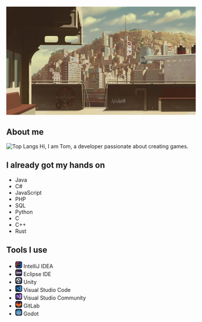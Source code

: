 ![alt text](https://github.com/ArkAow/ArkAow/blob/main/ImgLastmanProfileBanner.jpg?raw=true)

## About me
![Top Langs](https://github-readme-stats.vercel.app/api?username=ArkAow&theme=algolia&show_icons=true)
Hi, I am Tom, a developer passionate about creating games.
## I already got my hands on
  - Java
  - C#
  - JavaScript
  - PHP
  - SQL
  - Python
  - C
  - C++
  - Rust

## Tools I use
  - <img src="https://github.com/tandpfun/skill-icons/blob/main/icons/Idea-Dark.svg" width="18"> IntelliJ IDEA
  - <img src="https://github.com/tandpfun/skill-icons/blob/main/icons/Eclipse-Dark.svg" width="18"> Eclipse IDE
  - <img src="https://github.com/tandpfun/skill-icons/blob/main/icons/Unity-Dark.svg" width="18"> Unity
  - <img src="https://github.com/tandpfun/skill-icons/blob/main/icons/VSCode-Dark.svg" width="18"> Visual Studio Code
  - <img src="https://github.com/tandpfun/skill-icons/blob/main/icons/VisualStudio-Dark.svg" width="18"> Visual Studio Community
  - <img src="https://github.com/tandpfun/skill-icons/blob/main/icons/GitLab-Dark.svg" width="18"> GitLab
  - <img src="https://github.com/tandpfun/skill-icons/blob/main/icons/Godot-Dark.svg" width="18"> Godot
